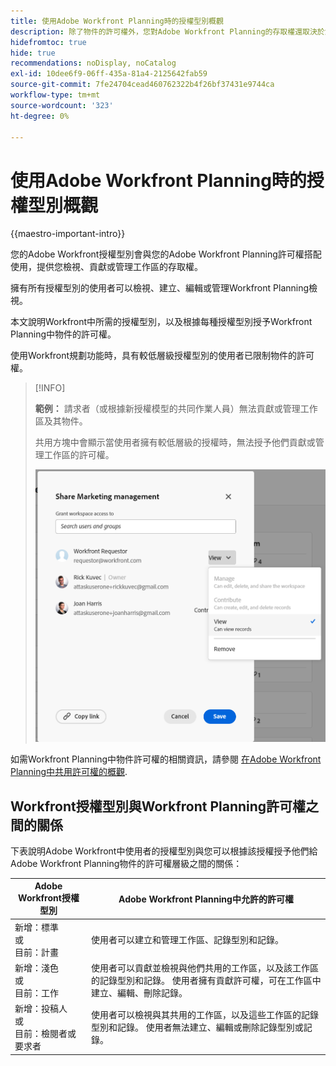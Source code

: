 ```yaml
---
title: 使用Adobe Workfront Planning時的授權型別概觀
description: 除了物件的許可權外，您對Adobe Workfront Planning的存取權還取決於您的授權型別。
hidefromtoc: true
hide: true
recommendations: noDisplay, noCatalog
exl-id: 10dee6f9-06ff-435a-81a4-2125642fab59
source-git-commit: 7fe24704cead460762322b4f26bf37431e9744ca
workflow-type: tm+mt
source-wordcount: '323'
ht-degree: 0%

---
```


<!--update the metadata with real things when making this public; also update the description with something like this: Not all users in the organization have the same access and permissions to use Adobe Workfront plannint. This article describes the levels of access that users could have to Adobe Workfront Planning. -->
<!--update the title and the metadata title if Workfront Planning is NOT its own product - because the title is too generic for it being a Workfront capability-->

# 使用Adobe Workfront Planning時的授權型別概觀

{{maestro-important-intro}}

您的Adobe Workfront授權型別會與您的Adobe Workfront Planning許可權搭配使用，提供您檢視、貢獻或管理工作區的存取權。 <!--add more objects here when we can grant other object-specific permissions-->

擁有所有授權型別的使用者可以檢視、建立、編輯或管理Workfront Planning檢視。

本文說明Workfront中所需的授權型別，以及根據每種授權型別授予Workfront Planning中物件的許可權。

使用Workfront規劃功能時，具有較低層級授權型別的使用者已限制物件的許可權。

>[!INFO]
>
>**範例：** 請求者（或根據新授權模型的共同作業人員）無法貢獻或管理工作區及其物件。
>
>共用方塊中會顯示當使用者擁有較低層級的授權時，無法授予他們貢獻或管理工作區的許可權。
>
>![](assets/permissions-grayed-out-for-requestor-user.png)


如需Workfront Planning中物件許可權的相關資訊，請參閱 [在Adobe Workfront Planning中共用許可權的概觀](/help/quicksilver/maestro/access/sharing-permissions-overview.md).

## Workfront授權型別與Workfront Planning許可權之間的關係

下表說明Adobe Workfront中使用者的授權型別與您可以根據該授權授予他們給Adobe Workfront Planning物件的許可權層級之間的關係：


| Adobe Workfront授權型別 | Adobe Workfront Planning中允許的許可權 |
|------------------------------------------------|-------------------------------------------------------------------------------------------------------------------------------------------------------------------------------|
| 新增：標準 <br> 或 <br>目前：計畫 | 使用者可以建立和管理工作區、記錄型別和記錄。 |
| 新增：淺色 <br> 或 <br>目前：工作 | 使用者可以貢獻並檢視與他們共用的工作區，以及該工作區的記錄型別和記錄。  使用者擁有貢獻許可權，可在工作區中建立、編輯、刪除記錄。 |
| 新增：投稿人 <br> 或 <br>目前：檢閱者或要求者 | 使用者可以檢視與其共用的工作區，以及這些工作區的記錄型別和記錄。 使用者無法建立、編輯或刪除記錄型別或記錄。 |
